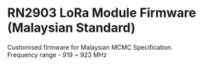 # RN2903 LoRa Module Firmware (Malaysian Standard)
Customised firmware for Malaysian MCMC Specification.<br>
Frequency range - 919 ~ 923 MHz
